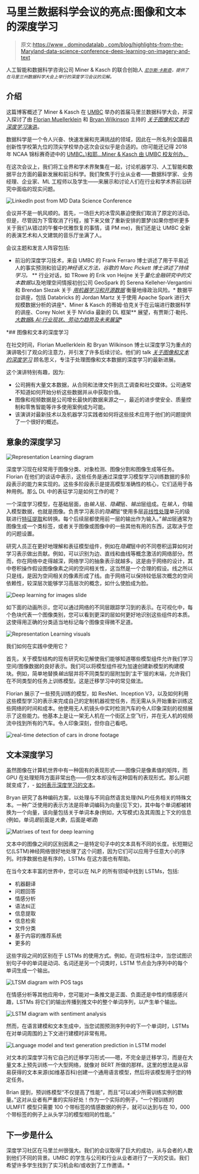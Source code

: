 # 马里兰数据科学会议的亮点:图像和文本的深度学习

> 原文:[https://www . dominodatalab . com/blog/highlights-from-the-Maryland-data-science-conference-deep-learning-on-imagery-and-text](https://www.dominodatalab.com/blog/highlights-from-the-maryland-data-science-conference-deep-learning-on-imagery-and-text)

人工智能和数据科学咨询公司 Miner & Kasch 的联合创始人 <small>*[尼尔斯·卡斯奇](https://www.linkedin.com/in/nielskasch/)，提供了在马里兰州数据科学大会上举行的深度学习会议的见解。*</small>

## 介绍

这篇博客概述了 Miner & Kasch 在 [UMBC](https://www.umbc.edu//) 举办的首届马里兰数据科学大会，并深入探讨了由 [Florian Muellerklein](https://www.linkedin.com/in/florian-muellerklein-3b1739139/) 和 [Bryan Wilkinson](https://www.linkedin.com/in/bryan-wilkinson-241b86169/) 主持的 [*关于图像和文本的深度学习*演讲](https://drive.google.com/file/d/1i5iWzH7bwCdgncVIM6sD60GCW7bn6srg/view)。

数据科学是一个令人兴奋、快速发展和充满挑战的领域，因此在一所名列全国最具创新性学校第九位的顶尖学校举办这次会议似乎是合适的。(你可能还记得 2018 年 NCAA 锦标赛奇迹中的 [UMBC。)和耶...Miner & Kasch 由 UMBC 校友创办。](https://en.wikipedia.org/wiki/2018_UMBC_vs._Virginia_men%27s_basketball_game)

在这次会议上，我们将工业界和学术界聚集在一起，讨论机器学习、人工智能和数据平台方面的最新发展和前沿科学。我们聚焦于行业从业者——数据科学家、业务经理、企业家、ML 工程师以及学生——来展示和讨论人们在行业和学术界前沿研究中面临的现实问题。

![LinkedIn post from MD Data Science Conference](../Images/fcceeb14c65416b11be26f3b9245a273.png)

会议并不是一帆风顺的。首先，一场巨大的冰雪风暴迫使我们取消了原定的活动。但是，尽管因为下雪取消了行程，接下来又做了重新安排的噩梦(如果你想听更多关于我们从错过的午餐中优雅恢复的事情，请 PM me)，我们还是让 UMBC 全新的表演艺术和人文建筑的音乐厅坐满了人。

会议主题和发言人阵容包括:

*   前沿的深度学习技术，来自 UMBC 的 Frank Ferraro 博士讲述了用于平易近人的事实预测和验证的[](https://drive.google.com/file/d/1Q2Zu8iL_6Tzu51LNI2Pwk0Udo2y5Wx9V/view)*神经语义方法，谷歌的 Marc Pickett 博士讲述了持续学习。*
**   行业对话，如 TRowe 的 Erik von Heijne 关于*量化金融研究中的文本数据*以及地理空间情报初创公司 GeoSpark 的 Serena Kelleher-Vergantini 和 Brendan Slezak 关于 *[用机器学习和开源数据](https://drive.google.com/file/d/1q0eLgP7rSoVdE9z_TK2cfgaLnvcNGIrU/view)* 衡量地缘政治风险。*   数据平台讲座，包括 Databricks 的 Jordan Martz 关于使用 Apache Spark 进行大规模数据分析的讲座*、Miner & Kasch 的蒂姆·伯克关于在云端进行数据科学的讲座、Corey Nolet 关于 NVidia 最新的 DL 框架**   展望，有贾斯汀·勒托、 [*大数据& AI:行业现状、劳动力趋势及未来展望*](https://drive.google.com/file/d/1KEfb-UCkC9nNuLkrjqL92JLXkhT2XXU0/view)*

 *## 图像和文本的深度学习

在社交时间，Florian Muellerklein 和 Bryan Wilkinson 博士以深度学习为重点的演讲吸引了观众的注意力，并引发了许多后续讨论。他们的 talk *[关于图像和文本的深度学习](https://drive.google.com/file/d/1i5iWzH7bwCdgncVIM6sD60GCW7bn6srg/view)* 顾名思义，专注于处理图像和文本数据的深度学习的最新进展。

这个演讲特别有趣，因为:

*   公司拥有大量文本数据，从合同和法律文件到员工调查和社交媒体。公司通常不知道如何开始分析这些数据并从中获取价值。
*   图像和视频数据是公司增长最快的数据来源之一，最近的进步使安全、质量控制和零售智能等许多使用案例成为可能。
*   该演讲对最新技术以及机器学习实践者如何将这些技术应用于他们的问题提供了一个很好的概述。

## 意象的深度学习

![Representation Learning diagram](../Images/3906101b7245e970b0701cc7f5263735.png)

深度学习现在经常用于图像分类、对象检测、图像分割和图像生成等任务。Florian 在他们的谈话中表示，这些任务是通过深度学习模型学习训练数据的多阶段表示的能力来实现的。这些多阶段表示是提高模型准确性的核心，它们适用于各种用例。那么 DL 中的表征学习是如何工作的呢？

一个深度学习模型，在基础层面，由*输入*层、*隐藏*层、*输出*层组成。在*输入*，你输入模型数据，也就是图像。负责学习表示的*隐藏*层“使用多层[非线性处理](https://en.wikipedia.org/wiki/Nonlinear_filter)单元的级联进行[特征提取](https://en.wikipedia.org/wiki/Feature_extraction)和转换。每个后续层都使用前一层的输出作为输入。”*输出*层通常为图像生成一个类标签，或者关于图像或图像中的一些其他有用的东西，这取决于您的问题设置。

研究人员正在更好地理解和表征模型组件，例如在*隐藏*层中的不同卷积运算如何对学习表示做出贡献。例如，可以识别为边、直线和曲线等概念激活的网络部分。然而，你在网络中走得越深，网络学习的抽象表示就越多。这是由于网络的设计，其中卷积操作假设图像像素之间的空间相关性，这当然是一个合理的假设。线之所以只是线，是因为空间相关的像素形成了线。由于网络可以保持较低层次概念的空间依赖性，较深层次能够学习高层次的概念，如什么使脸成为脸。

![Deep learning for images slide](../Images/9d2d085e3d44ea00922eff277cf068ee.png)

如下面的动画所示，您可以通过网络的不同层跟踪学习到的表示。在可视化中，每个色块代表一个图像类别，您可以看到更深的层如何更好地识别这些组件的本质。这使得用正确的分类适当地标记每个图像变得微不足道。

![Representation Learning visuals](../Images/37b82d3f26c4c2389dc4f8c553ea3ea2.png)

我们如何在实践中使用它？

首先，关于模型结构的现有研究和见解使我们能够知道哪些模型组件允许我们学习空间/图像数据的良好表示。我们可以将模型组件视为加速创建新模型的构建模块。例如，简单地替换*输出*层并将不同类型的层附加到‘主干’层的末端，允许我们在不同类型的任务上训练模型。这是迁移学习中的常见做法。

Florian 展示了一些预先训练的模型，如 ResNet、Inception V3，以及如何利用这些模型学习的表示来完成自己的定制机器视觉任务，而无需从头开始重新训练这些网络的时间和成本。他使用无人机镜头中实时检测汽车的令人印象深刻的视频展示了这些能力。他基本上是让一架无人机在一个街区上空飞行，并在无人机的视频流中找到所有的汽车。令人印象深刻，但你自己看吧。

![real-time detection of cars in drone footage](../Images/b0b286837cad2f38f9e57404c61c08c2.png)

## 文本深度学习

虽然图像在计算机世界中有一种固有的表现形式——图像只是像素值的矩阵，而 GPU 在处理矩阵方面非常出色——但文本却没有这种固有的表现形式。那么问题就变成了，- [如何表示深度学习的文本](/a-guide-to-natural-language-processsing)。

Bryan 研究了各种编码方案，以处理与不同自然语言处理(NLP)任务相关的特殊文本。一种广泛使用的表示方法是将单词编码为向量(见下文)，其中每个单词都被转换为一个向量，该向量包括关于单词本身(例如，大写模式)及其周围上下文的信息(例如，单词*是*前面是*大象*，后面是*喝酒*)

![Matrixes of text for deep learning](../Images/c97f057b005f7c515cc4b0e864455198.png)

文本中的图像之间的区别因素之一是特定句子中的文本具有不同的长度。长短期记忆(LSTM)神经网络很好地处理了这个问题，因为它们可以应用于任意大小的序列。时序数据也是有序的，LSTMs 在这方面也有帮助。

在当今文本丰富的世界中，您可以在 NLP 的所有领域中找到 LSTMs，包括:

*   机器翻译
*   问题回答
*   情感分析
*   语法纠正
*   信息提取
*   信息检索
*   文件分类
*   基于内容的推荐系统
*   更多的

这些字段之间的区别在于 LSTMs 的使用方式。例如，在词性标注中，当您试图识别句子中的单词是动词、名词还是另一个词类时，LSTM 节点会为序列中的每个单词生成一个输出。

![LTSM diagram with POS tags](../Images/2866f631445997ff76e744df39cc77a7.png)

在情感分析等其他应用中，您可能对一条推文是正面、负面还是中性的情感感兴趣，LSTMs 将它们的输出传播到推文中的整个单词序列，以产生单个输出。

![LSTM diagram with sentiment analysis](../Images/464153db1fd2b0dba7c39b9d46ffa6f9.png)

然而，在语言建模和文本生成中，当您试图预测序列中的下一个单词时，LSTMs 在对单词周围的上下文进行建模时非常有用。

![Language model and text generation prediction in LSTM model](../Images/7bb50e087dbced234f7135a3ee70a423.png)

对文本的深度学习有它自己的迁移学习形式——嗯，不完全是迁移学习，而是在大量文本上预先训练一个大型网络，就像对 BERT 所做的那样。这里的想法是从容易获得的文本来源(如维基百科)创建一个通用语言模型，然后将该模型用于您的特定任务。

Brian 提到，预训练模型“不仅提高了性能”，而且“可以减少所需训练实例的数量。”这对从业者有严重的实际好处！作为一个实际的例子，“一个预训练的 ULMFIT 模型只需要 100 个带标签的情感数据的例子，就可以达到与在 10，000 个带标签的例子上从头学习的模型相同的性能。”

## 下一步是什么

深度学习社区在马里兰州很强大。我们的会议取得了巨大的成功，从与会者的人数到他们不同的背景。UMBC 的学生与公司和行业从业者进行了一天的交谈。我们希望许多学生找到了实习机会和/或收到了工作邀请。*